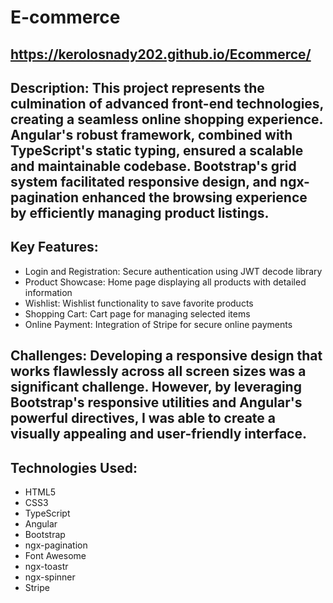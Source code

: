 # E-commerce
## https://kerolosnady202.github.io/Ecommerce/
## Description: This project represents the culmination of advanced front-end technologies, creating a seamless online shopping experience. Angular's robust framework, combined with TypeScript's static typing, ensured a scalable and maintainable codebase. Bootstrap's grid system facilitated responsive design, and ngx-pagination enhanced the browsing experience by efficiently managing product listings.
## Key Features:
 * Login and Registration: Secure authentication using JWT decode library
 * Product Showcase: Home page displaying all products with detailed information
 * Wishlist: Wishlist functionality to save favorite products
 * Shopping Cart: Cart page for managing selected items
 * Online Payment: Integration of Stripe for secure online payments
## Challenges: Developing a responsive design that works flawlessly across all screen sizes was a significant challenge. However, by leveraging Bootstrap's responsive utilities and Angular's powerful directives, I was able to create a visually appealing and user-friendly interface.
##  Technologies Used:
 * HTML5
 * CSS3
 * TypeScript
 * Angular
 * Bootstrap
 * ngx-pagination
 * Font Awesome
 * ngx-toastr
 * ngx-spinner
 * Stripe




